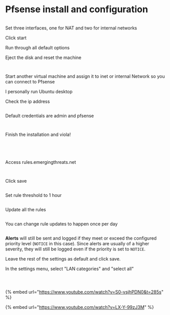 # Pfsense install and configuration



<figure><img src="../.gitbook/assets/image (11) (1) (1).png" alt=""><figcaption></figcaption></figure>

Set three interfaces, one for NAT and two for internal networks

Click start

Run through all default options



Eject the disk and reset the machine

<figure><img src="../.gitbook/assets/image (12) (1) (1).png" alt=""><figcaption></figcaption></figure>



<figure><img src="../.gitbook/assets/image (13) (1) (1).png" alt=""><figcaption></figcaption></figure>



Start another virtual machine and assign it to inet or internal Network so you can connect to Pfsense

I personally run Ubuntu desktop



Check the ip address



<figure><img src="../.gitbook/assets/image (13) (1).png" alt=""><figcaption></figcaption></figure>

Default credentials are admin and pfsense

<figure><img src="../.gitbook/assets/image (14) (1).png" alt=""><figcaption></figcaption></figure>



<figure><img src="../.gitbook/assets/image (15).png" alt=""><figcaption></figcaption></figure>

Finish the installation and viola!



<figure><img src="../.gitbook/assets/image (16).png" alt=""><figcaption></figcaption></figure>

<figure><img src="../.gitbook/assets/image (17).png" alt=""><figcaption></figcaption></figure>

<figure><img src="../.gitbook/assets/image (14).png" alt=""><figcaption></figcaption></figure>



<figure><img src="../.gitbook/assets/image (1) (1) (1).png" alt=""><figcaption></figcaption></figure>

Access rules.emergingthreats.net



<figure><img src="../.gitbook/assets/image (2) (1).png" alt=""><figcaption></figcaption></figure>

<figure><img src="../.gitbook/assets/image (3) (1).png" alt=""><figcaption></figcaption></figure>

Click save

<figure><img src="../.gitbook/assets/image (5) (1).png" alt=""><figcaption></figcaption></figure>

Set rule threshold to 1 hour



<figure><img src="../.gitbook/assets/image (6) (1).png" alt=""><figcaption></figcaption></figure>



Update all the rules



<figure><img src="../.gitbook/assets/image (7) (1).png" alt=""><figcaption></figcaption></figure>

You can change rule updates to happen once per day



<figure><img src="../.gitbook/assets/image (8) (1).png" alt=""><figcaption></figcaption></figure>

**Alerts** will still be sent and logged if they meet or exceed the configured priority level (`NOTICE` in this case). Since alerts are usually of a higher severity, they will still be logged even if the priority is set to `NOTICE`.



Leave the rest of the settings as default and click save.



In the settings menu, select "LAN categories" and "select all"



&#x20;

<figure><img src="../.gitbook/assets/image (10) (1).png" alt=""><figcaption></figcaption></figure>

<figure><img src="../.gitbook/assets/image (11) (1).png" alt=""><figcaption></figcaption></figure>

<figure><img src="../.gitbook/assets/image (12) (1).png" alt=""><figcaption></figcaption></figure>

{% embed url="https://www.youtube.com/watch?v=S0-vsjhPDN0&t=285s" %}

{% embed url="https://www.youtube.com/watch?v=LX-Y-99zJ3M" %}
